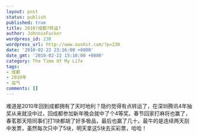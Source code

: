 ```yaml
---
layout: post
status: publish
published: true
title: 2010?成都?转运?
author: JohnnieFucker
wordpress_id: 230
wordpress_url: http://www.oushit.com/?p=230
date: '2010-02-22 23:16:00 +0800'
date_gmt: '2010-02-22 15:16:00 +0800'
category: The Time Of My Life
tags:
- 成都
- 2010年
- 运气
comments: []
---
```

<p>难道是2010年回到成都拥有了天时地利？隐约觉得有点转运了，在深圳腾讯4年抽奖从来就没中过，回成都参加新年晚会就中了个4等奖。春节回家打麻将也赢了，春茗那天陪同事们打1块都胡了好多极品，最后也赢了几十。最牛的是连续两天刮中发票，虽然每次只中了5块，明天拿这5块去买彩票，哈哈！</p>
